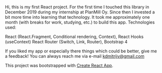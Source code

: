 
Hi, this is my first React project. For the first time I touched this library in December 2019 during my internship at PlanMill Oy. Since then I invested a bit more time into learning that technology. It took me approximately one month (with breaks for work, studying, etc.) to build this app. Technologies used:

React (React.Fragment, Conditional rendering, Context),
React Hooks (useContext)
React Router (Switch, Link, Router),
Bootstrap 4

If you liked my app or especially there things which could be better, give me a feedback! You can always reach me via e-mail kdmitrijv@gmail.com




This project was bootstrapped with [Create React App](https://github.com/facebook/create-react-app).